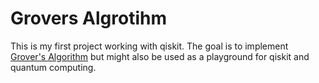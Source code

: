 # Grovers Algrotihm

This is my first project working with qiskit. The goal is to implement [Grover's Algorithm](https://en.wikipedia.org/wiki/Grover's_algorithm) but might also be used as a playground for qiskit and quantum computing.
